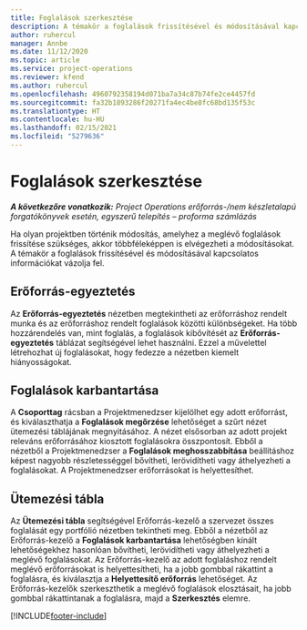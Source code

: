 ```yaml
---
title: Foglalások szerkesztése
description: A témakör a foglalások frissítésével és módosításával kapcsolatos információkat tartalmaz.
author: ruhercul
manager: Annbe
ms.date: 11/12/2020
ms.topic: article
ms.service: project-operations
ms.reviewer: kfend
ms.author: ruhercul
ms.openlocfilehash: 4960792358194d071ba7a34c87b74fe2ce4457fd
ms.sourcegitcommit: fa32b1893286f20271fa4ec4be8fc68bd135f53c
ms.translationtype: HT
ms.contentlocale: hu-HU
ms.lasthandoff: 02/15/2021
ms.locfileid: "5279636"
---
```

# <a name="edit-bookings"></a>Foglalások szerkesztése

_**A következőre vonatkozik:** Project Operations erőforrás-/nem készletalapú forgatókönyvek esetén, egyszerű telepítés – proforma számlázás_


Ha olyan projektben történik módosítás, amelyhez a meglévő foglalások frissítése szükséges, akkor többféleképpen is elvégezheti a módosításokat. A témakör a foglalások frissítésével és módosításával kapcsolatos információkat vázolja fel.

## <a name="resource-reconciliation"></a>Erőforrás-egyeztetés

Az **Erőforrás-egyeztetés** nézetben megtekintheti az erőforráshoz rendelt munka és az erőforráshoz rendelt foglalások közötti különbségeket. Ha több hozzárendelés van, mint foglalás, a foglalások kibővítését az **Erőforrás-egyeztetés** táblázat segítségével lehet használni. Ezzel a művelettel létrehozhat új foglalásokat, hogy fedezze a nézetben kiemelt hiányosságokat.

## <a name="maintain-bookings"></a>Foglalások karbantartása

A **Csoporttag** rácsban a Projektmenedzser kijelölhet egy adott erőforrást, és kiválaszthatja a **Foglalások megőrzése** lehetőséget a szűrt nézet ütemezési táblájának megnyitásához. A nézet elsősorban az adott projekt releváns erőforrásához kiosztott foglalásokra összpontosít. Ebből a nézetből a Projektmenedzser a **Foglalások meghosszabbítása** beállításhoz képest nagyobb részletességgel bővítheti, lerövidítheti vagy áthelyezheti a foglalásokat. A Projektmenedzser erőforrásokat is helyettesíthet.

## <a name="schedule-board"></a>Ütemezési tábla

Az **Ütemezési tábla** segítségével Erőforrás-kezelő a szervezet összes foglalását egy portfólió nézetben tekintheti meg. Ebből a nézetből az Erőforrás-kezelő a **Foglalások karbantartása** lehetőségben kínált lehetőségekhez hasonlóan bővítheti, lerövidítheti vagy áthelyezheti a meglévő foglalásokat. Az Erőforrás-kezelő az adott foglaláshoz rendelt meglévő erőforrásokat is helyettesítheti, ha a jobb gombbal rákattint a foglalásra, és kiválasztja a **Helyettesítő erőforrás** lehetőséget. Az Erőforrás-kezelők szerkeszthetik a meglévő foglalások elosztásait, ha jobb gombbal rákattintanak a foglalásra, majd a **Szerkesztés** elemre.


[!INCLUDE[footer-include](../includes/footer-banner.md)]